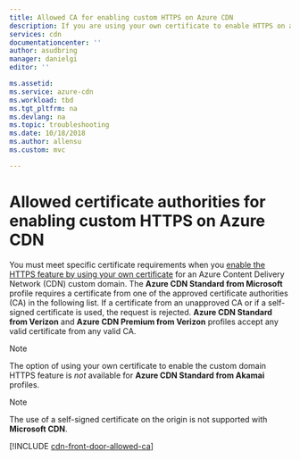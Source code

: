 ```yaml
---
title: Allowed CA for enabling custom HTTPS on Azure CDN
description: If you are using your own certificate to enable HTTPS on a custom domain, you must use an allowed certificate authority (CA) to create it.  
services: cdn
documentationcenter: ''
author: asudbring
manager: danielgi
editor: ''

ms.assetid: 
ms.service: azure-cdn
ms.workload: tbd
ms.tgt_pltfrm: na
ms.devlang: na
ms.topic: troubleshooting
ms.date: 10/18/2018
ms.author: allensu
ms.custom: mvc

---
```


# Allowed certificate authorities for enabling custom HTTPS on Azure CDN

You must meet specific certificate requirements when you [enable the HTTPS feature by using your own certificate](cdn-custom-ssl.md?tabs=option-2-enable-https-with-your-own-certificate#tlsssl-certificates) for an Azure Content Delivery Network (CDN) custom domain. The **Azure CDN Standard from Microsoft** profile requires a certificate from one of the approved certificate authorities (CA) in the following list. If a certificate from an unapproved CA or if a self-signed certificate is used, the request is rejected. **Azure CDN Standard from Verizon** and **Azure CDN Premium from Verizon** profiles accept any valid certificate from any valid CA.

> [!NOTE]
> The option of using your own certificate to enable the custom domain HTTPS feature is *not* available for **Azure CDN Standard from Akamai** profiles. 
>

> [!NOTE]
> The use of a self-signed certificate on the origin is not supported with **Microsoft CDN**.
>

[!INCLUDE [cdn-front-door-allowed-ca](../../includes/cdn-front-door-allowed-ca.md)]

